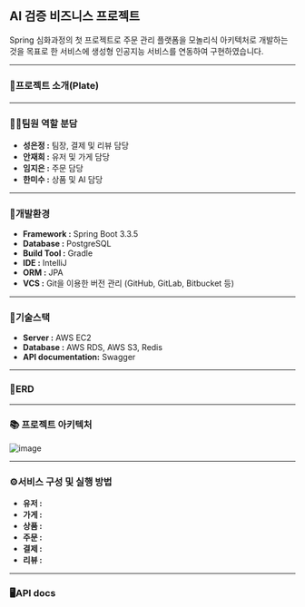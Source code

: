 ## AI 검증 비즈니스 프로젝트 ##
Spring 심화과정의 첫 프로젝트로 주문 관리 플랫폼을 모놀리식 아키텍처로 개발하는 것을 목표로 한 서비스에 생성형 인공지능 서비스를 연동하여 구현하였습니다.

----
### 📖프로젝트 소개(Plate) ###


####
----
### 👩‍💻팀원 역할 분담 ###
 - **성은정 :** 팀장, 결제 및 리뷰 담당
 - **안재희 :** 유저 및 가게 담당
 - **임지은 :** 주문 담당
 - **한미수 :** 상품 및 AI 담당
----
### 🔧개발환경 ###
- **Framework  :** Spring Boot 3.3.5
- **Database :** PostgreSQL
- **Build Tool :** Gradle
- **IDE :** IntelliJ
- **ORM :** JPA
- **VCS :** Git을 이용한 버전 관리 (GitHub, GitLab, Bitbucket 등)
----
### 🔧기술스택 ###
- **Server :** AWS EC2
- **Database :** AWS RDS, AWS S3, Redis
- **API documentation:** Swagger
----
### 📝ERD ###
----
### 📚 프로젝트 아키텍처 ###
![image](https://github.com/user-attachments/assets/9ed1c358-0350-405b-a94f-c2c4a985158b)

----
### ⚙️서비스 구성 및 실행 방법 ###
- **유저 :**
- **가게 :**
- **상품 :**
- **주문 :**
- **결제 :**
- **리뷰 :**
----
### 🖥️API docs ###
